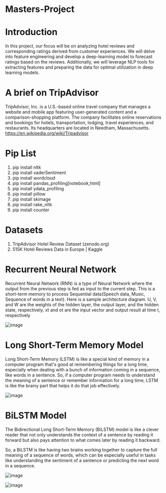 # Masters-Project

# Introduction
In this project, our focus will be on analyzing hotel reviews and corresponding ratings derived from customer experiences. We will delve into feature engineering and develop a deep-learning model to forecast ratings based on the reviews. Additionally, we will leverage NLP tools for extracting features and preparing the data for optimal utilization in deep learning models.

# A brief on TripAdvisor
TripAdvisor, Inc. is a U.S.-based online travel company that manages a website and mobile app featuring user-generated content and a comparison-shopping platform. The company facilitates online reservations and bookings for hotels, transportation, lodging, travel experiences, and restaurants. Its headquarters are located in Needham, Massachusetts. https://en.wikipedia.org/wiki/Tripadvisor

# Pip List
1. pip install nltk
2. pip install vaderSentiment
3. pip install wordcloud
4. pip install pandas_profiling[notebook,html]
5. pip install ydata_profiling
6. pip install pillow
7. pip install skimage
8. pip install rake_nltk
9. pip install counter

# Datasets
1. TripAdvisor Hotel Review Dataset (zenodo.org)
2. 515K Hotel Reviews Data in Europe | Kaggle

# Recurrent Neural Network
Recurrent Neural Network (RNN) is a type of Neural Network where the output from the previous step is fed as input to the current step. This is a short-term memory to process Sequential data(Speech data, Music, Sequence of words in a text). Here is a sample architecture diagram. U, V, and W are the weights of the hidden layer, the output layer, and the hidden state, respectively. xt and ot are the input vector and output result at time t, respectively

![image](https://github.com/sreya-kambhatla/Masters-Project/assets/145293962/824c0e17-6b21-4dee-99b2-7cffccb2af54)


# Long Short-Term Memory Model

Long Short-Term Memory (LSTM) is like a special kind of memory in a computer program that's good at remembering things for a long time, especially when dealing with a bunch of information coming in a sequence, like words in a sentence.
So, if a computer program needs to understand the meaning of a sentence or remember information for a long time, LSTM is like the brainy part that helps it do that job effectively.

![image](https://github.com/sreya-kambhatla/Masters-Project/assets/145293962/8131230e-6c6d-4afd-a781-c27a7223e854)

# BiLSTM Model

The Bidirectional Long Short-Term Memory (BiLSTM) model is like a clever reader that not only understands the context of a sentence by reading it forward but also pays attention to what comes later by reading it backward.

So, a BiLSTM is like having two brains working together to capture the full meaning of a sequence of words, which can be especially useful in tasks like understanding the sentiment of a sentence or predicting the next word in a sequence.

![image](https://github.com/sreya-kambhatla/Masters-Project/assets/145293962/ecf2fd88-8eca-448f-8522-629c4c2d6a78)

![image](https://github.com/sreya-kambhatla/Masters-Project/assets/145293962/cbad72fc-af52-4de7-9de6-9ee4dac2ad21)






